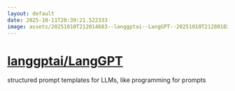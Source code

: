 ```yaml
---
layout: default
date: 2025-10-11T20:39:21.522333
image: assets/20251010T212014683--langgptai--LangGPT--20251010T212801026--cropped.png
---
```


# [langgptai/LangGPT](https://github.com/langgptai/LangGPT)

structured prompt templates for LLMs, like programming for prompts

